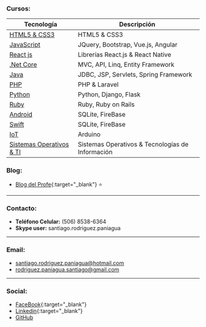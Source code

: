 ### Cursos:

| Tecnología              | Descripción                                    | 
| ----------------------- | ---------------------------------------------- | 
| [HTML5 & CSS3](https://profesantiago.github.io/HTMLCSS) | HTML5 & CSS3 |
| [JavaScript](https://profesantiago.github.io/JavaScript)| JQuery, Bootstrap, Vue.js, Angular |
| [React js](https://profesantiago.github.io/React)       | Librerías React.js & React Native |
| [.Net Core](https://profesantiago.github.io/NetCore)    | MVC, API, Linq, Entity Framework |
| [Java](https://profesantiago.github.io/CursoJava)       | JDBC, JSP, Servlets, Spring Framework     |
| [PHP](https://profesantiago.github.io/PHP)              | PHP & Laravel          |
| [Python](https://profesantiago.github.io/Python)        | Python, Django, Flask  |
| [Ruby](https://profesantiago.github.io/Ruby)            | Ruby, Ruby on Rails    |
| [Android](https://profesantiago.github.io/Android)      | SQLite, FireBase       |
| [Swift](https://profesantiago.github.io/Swift)          | SQLite, FireBase       |
| [IoT](https://profesantiago.github.io/IoT)              | Arduino                |
| [Sistemas Operativos & TI](https://profesantiago.github.io/TI-OS)| Sistemas Operativos & Tecnologías de Información      |  


### Blog:
- [Blog del Profe](https://elprofesantiago.blogspot.com/){:target="_blank"} :star:

------------
###  Contacto:
- **Teléfono Celular:** (506) 8538-6364
- **Skype user:** santiago.rodriguez.paniagua

------------
### Email:
- santiago.rodriguez.paniagua@hotmail.com
- rodriguez.paniagua.santiago@gmail.com

------------
### Social: 
- [FaceBook](https://www.facebook.com/santiago.rodriguez.paniagua){:target="_blank"}
- [Linkedin](https://www.linkedin.com/in/santiago-rodriguez-paniagua/){:target="_blank"}
- [GitHub](https://github.com/ProfeSantiago)
